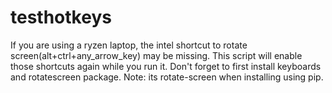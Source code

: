 # testhotkeys
If you are using a ryzen laptop, the intel shortcut to rotate screen(alt+ctrl+any_arrow_key) may be missing. 
This script will enable those shortcuts again while you run it.
Don't forget to first install keyboards and rotatescreen package. Note: its rotate-screen when installing using pip.
